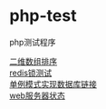 # php-test
php测试程序

[二维数组排序](array_multisort.php) <br>
[redis锁测试](redis_test.php)<br>
[单例模式实现数据库链接](singleton.php)<br>
[web服务器状态](status.php)<br>

